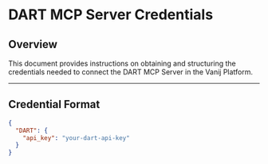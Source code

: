 # DART MCP Server Credentials

## Overview
This document provides instructions on obtaining and structuring the credentials needed to connect the DART MCP Server in the Vanij Platform.

---

## Credential Format
```json
{
  "DART": {
    "api_key": "your-dart-api-key"
  }
}
``` 